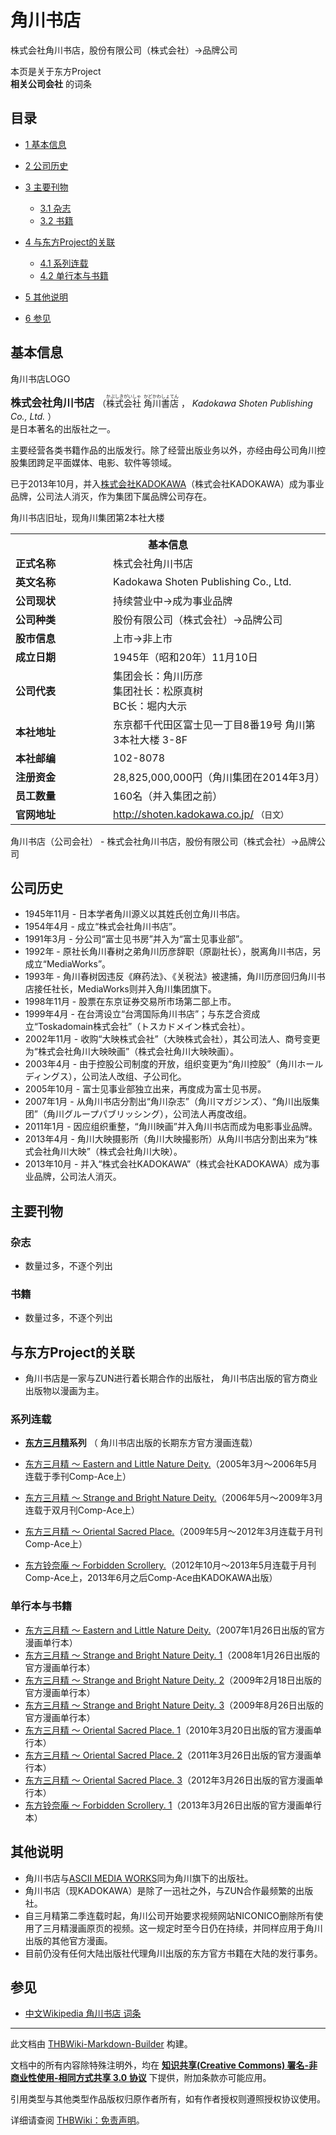 # 角川书店

<!-- source html: G:\repos\THBWiki-Markdown-Builder\THBWikiMarkdown\Temp\main\8\82\ns0%3A%E8%A7%92%E5%B7%9D%E4%B9%A6%E5%BA%97.html -->

株式会社角川书店，股份有限公司（株式会社）→品牌公司

本页是关于东方Project  
 **相关公司会社** 的词条
## 目录

- [1 基本信息](#基本信息)
- [2 公司历史](#公司历史)
- [3 主要刊物](#主要刊物)

  - [3.1 杂志](#杂志)
  - [3.2 书籍](#书籍)



- [4 与东方Project的关联](#与东方Project的关联)

  - [4.1 系列连载](#系列连载)
  - [4.2 单行本与书籍](#单行本与书籍)



- [5 其他说明](#其他说明)
- [6 参见](#参见)




## 基本信息
[](./文件-角川书店LOGO.png.md)  角川书店LOGO
  
<big> **株式会社角川书店** </big>（<ruby lang="ja"><rb>株式会社</rb><rp> (</rp><rt>かぶしきがいしゃ</rt><rp>) </rp></ruby>
<ruby lang="ja"><rb>角川書店</rb><rp> (</rp><rt>かどかわしょてん</rt><rp>) </rp></ruby>
， *Kadokawa Shoten Publishing Co., Ltd.* ）  
是日本著名的出版社之一。
  
  
主要经营各类书籍作品的出版发行。除了经营出版业务以外，亦经由母公司角川控股集团跨足平面媒体、电影、软件等领域。  

已于2013年10月，并入[株式会社KADOKAWA](./角川集团.md)（株式会社KADOKAWA）成为事业品牌，公司法人消灭，作为集团下属品牌公司存在。
  

[](./文件-角川集团第2本社大楼.jpg.md)  [](./文件-角川集团第2本社大楼.jpg.md)角川书店旧址，现角川集团第2本社大楼

<table>
<tbody><tr>
<th colspan="2">基本信息</th>
</tr>
<tr>
<td style="width:140px"><b>正式名称</b></td><td style="min-width:300px">株式会社角川书店</td></tr><tr><td><b>英文名称</b></td><td>Kadokawa Shoten Publishing Co., Ltd.</td></tr><tr><td><b>公司现状</b></td><td>持续营业中→成为事业品牌</td></tr><tr><td><b>公司种类</b></td><td>股份有限公司（株式会社）→品牌公司</td></tr><tr><td><b>股市信息</b></td><td>上市→非上市</td></tr><tr><td><b>成立日期</b></td><td>1945年（昭和20年）11月10日</td></tr><tr><td><b>公司代表</b></td><td>集团会长：角川历彦<br>集团社长：松原真树<br>BC长：堀内大示</td></tr><tr><td><b>本社地址</b></td><td>东京都千代田区富士见一丁目8番19号 角川第3本社大楼 3-8F</td></tr><tr><td><b>本社邮编</b></td><td>102-8078</td></tr><tr><td><b>注册资金</b></td><td>28,825,000,000円（角川集团在2014年3月）</td></tr><tr><td><b>员工数量</b></td><td>160名（并入集团之前）</td></tr><tr><td><b>官网地址</b></td><td><a rel="nofollow" class="external free" href="http://shoten.kadokawa.co.jp/">http://shoten.kadokawa.co.jp/</a> <span style="font-family: sans-serif; cursor: default; color:#555; font-size: 0.8em; bottom: 0.1em; font-weight: bold;" title="连接到日文网页">（日文）</span></td></tr></tbody></table>

角川书店（公司会社） - 株式会社角川书店，股份有限公司（株式会社）→品牌公司
## 公司历史
- 1945年11月 - 日本学者角川源义以其姓氏创立角川书店。
- 1954年4月 - 成立“株式会社角川书店”。
- 1991年3月 - 分公司“富士见书房”并入为“富士见事业部”。
- 1992年 - 原社长角川春树之弟角川历彦辞职（原副社长），脱离角川书店，另成立“MediaWorks”。
- 1993年 - 角川春树因违反《麻药法》、《关税法》被逮捕，角川历彦回归角川书店接任社长，MediaWorks则并入角川集团旗下。
- 1998年11月 - 股票在东京证券交易所市场第二部上市。
- 1999年4月 - 在台湾设立“台湾国际角川书店”；与东芝合资成立“Toskadomain株式会社”（トスカドメイン株式会社）。
- 2002年11月 - 收购“大映株式会社”（大映株式会社），其公司法人、商号变更为“株式会社角川大映映画”（株式会社角川大映映画）。
- 2003年4月 - 由于控股公司制度的开放，组织变更为“角川控股”（角川ホールディングス），公司法人改组、子公司化。
- 2005年10月 - 富士见事业部独立出来，再度成为富士见书房。
- 2007年1月 - 从角川书店分割出“角川杂志”（角川マガジンズ）、“角川出版集团”（角川グループパブリッシング），公司法人再度改组。
- 2011年1月 - 因应组织重整，“角川映画”并入角川书店而成为电影事业品牌。
- 2013年4月 - 角川大映摄影所（角川大映撮影所）从角川书店分割出来为“株式会社角川大映”（株式会社角川大映）。
- 2013年10月 - 并入“株式会社KADOKAWA”（株式会社KADOKAWA）成为事业品牌，公司法人消灭。

## 主要刊物
### 杂志
- 数量过多，不逐个列出

### 书籍
- 数量过多，不逐个列出

## 与东方Project的关联
- 角川书店是一家与ZUN进行着长期合作的出版社， 角川书店出版的官方商业出版物以漫画为主。

### 系列连载
-  **[东方三月精](./东方三月精.md)系列** （ 角川书店出版的长期东方官方漫画连载）
  - [东方三月精 ～ Eastern and Little Nature Deity.](./东方三月精_～_Eastern_and_Little_Nature_Deity..md)（2005年3月～2006年5月连载于季刊Comp-Ace上）
  - [东方三月精 ～ Strange and Bright Nature Deity.](./东方三月精_～_Strange_and_Bright_Nature_Deity..md)（2006年5月～2009年3月连载于双月刊Comp-Ace上）
  - [东方三月精 ～ Oriental Sacred Place.](./东方三月精_～_Oriental_Sacred_Place..md)（2009年5月～2012年3月连载于月刊Comp-Ace上）


- [东方铃奈庵 ～ Forbidden Scrollery.](./东方铃奈庵.md)（2012年10月～2013年5月连载于月刊Comp-Ace上，2013年6月之后Comp-Ace由KADOKAWA出版）

### 单行本与书籍
- [东方三月精 ～ Eastern and Little Nature Deity.](./东方三月精_～_Eastern_and_Little_Nature_Deity..md)（2007年1月26日出版的官方漫画单行本）
- [东方三月精 ～ Strange and Bright Nature Deity. 1](./东方三月精_～_Strange_and_Bright_Nature_Deity..md)（2008年1月26日出版的官方漫画单行本）
- [东方三月精 ～ Strange and Bright Nature Deity. 2](./东方三月精_～_Strange_and_Bright_Nature_Deity..md)（2009年2月18日出版的官方漫画单行本）
- [东方三月精 ～ Strange and Bright Nature Deity. 3](./东方三月精_～_Strange_and_Bright_Nature_Deity..md)（2009年8月26日出版的官方漫画单行本）
- [东方三月精 ～ Oriental Sacred Place. 1](./东方三月精_～_Oriental_Sacred_Place..md)（2010年3月20日出版的官方漫画单行本）
- [东方三月精 ～ Oriental Sacred Place. 2](./东方三月精_～_Oriental_Sacred_Place..md)（2011年3月26日出版的官方漫画单行本）
- [东方三月精 ～ Oriental Sacred Place. 3](./东方三月精_～_Oriental_Sacred_Place..md)（2012年3月26日出版的官方漫画单行本）
- [东方铃奈庵 ～ Forbidden Scrollery. 1](./东方铃奈庵.md)（2013年3月26日出版的官方漫画单行本）

## 其他说明
- 角川书店与[ASCII MEDIA WORKS](./ASCII_MEDIA_WORKS.md)同为角川旗下的出版社。
- 角川书店（现KADOKAWA）是除了一迅社之外，与ZUN合作最频繁的出版社。
- 自三月精第二季连载时起，角川公司开始要求视频网站NICONICO删除所有使用了三月精漫画原页的视频。这一规定时至今日仍在持续，并同样应用于角川出版的其他官方漫画。
- 目前仍没有任何大陆出版社代理角川出版的东方官方书籍在大陆的发行事务。

## 参见
- [中文Wikipedia 角川书店 词条](http://zh.wikipedia.org/wiki/角川书店)





---

此文档由 [THBWiki-Markdown-Builder](https://github.com/Delsin-Yu/THBWiki-Markdown-Builder) 构建。

文档中的所有内容除特殊注明外，均在 [**知识共享(Creative Commons) 署名-非商业性使用-相同方式共享 3.0 协议**](https://creativecommons.org/licenses/by-sa/3.0/deed.zh-hans) 下提供，附加条款亦可能应用。

引用类型与其他类型作品版权归原作者所有，如有作者授权则遵照授权协议使用。

详细请查阅 [THBWiki：免责声明](https://thbwiki.cc/THBWiki:%E5%85%8D%E8%B4%A3%E5%A3%B0%E6%98%8E)。

